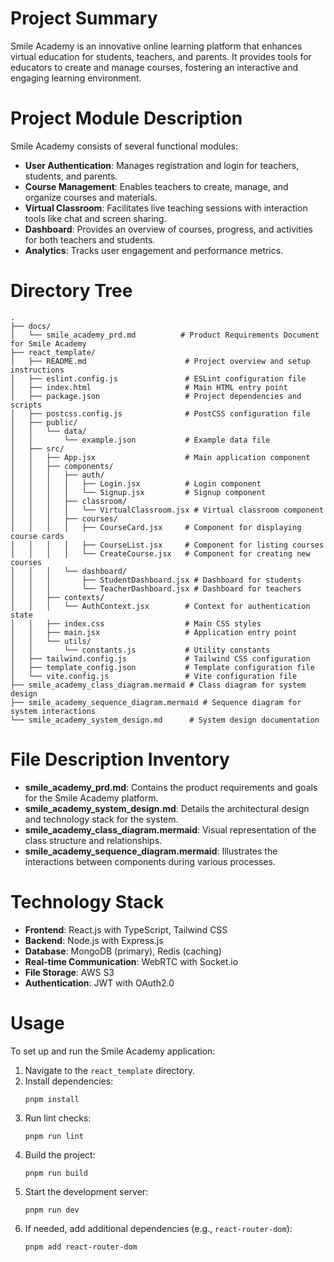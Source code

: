 # Project Summary
Smile Academy is an innovative online learning platform that enhances virtual education for students, teachers, and parents. It provides tools for educators to create and manage courses, fostering an interactive and engaging learning environment.

# Project Module Description
Smile Academy consists of several functional modules:
- **User Authentication**: Manages registration and login for teachers, students, and parents.
- **Course Management**: Enables teachers to create, manage, and organize courses and materials.
- **Virtual Classroom**: Facilitates live teaching sessions with interaction tools like chat and screen sharing.
- **Dashboard**: Provides an overview of courses, progress, and activities for both teachers and students.
- **Analytics**: Tracks user engagement and performance metrics.

# Directory Tree
```
.
├── docs/
│   └── smile_academy_prd.md          # Product Requirements Document for Smile Academy
├── react_template/
│   ├── README.md                      # Project overview and setup instructions
│   ├── eslint.config.js               # ESLint configuration file
│   ├── index.html                     # Main HTML entry point
│   ├── package.json                   # Project dependencies and scripts
│   ├── postcss.config.js              # PostCSS configuration file
│   ├── public/
│   │   └── data/
│   │       └── example.json           # Example data file
│   ├── src/
│   │   ├── App.jsx                    # Main application component
│   │   ├── components/
│   │   │   ├── auth/
│   │   │   │   ├── Login.jsx          # Login component
│   │   │   │   └── Signup.jsx         # Signup component
│   │   │   ├── classroom/
│   │   │   │   └── VirtualClassroom.jsx # Virtual classroom component
│   │   │   ├── courses/
│   │   │   │   ├── CourseCard.jsx     # Component for displaying course cards
│   │   │   │   ├── CourseList.jsx     # Component for listing courses
│   │   │   │   └── CreateCourse.jsx   # Component for creating new courses
│   │   │   └── dashboard/
│   │   │       ├── StudentDashboard.jsx # Dashboard for students
│   │   │       └── TeacherDashboard.jsx # Dashboard for teachers
│   │   ├── contexts/
│   │   │   └── AuthContext.jsx        # Context for authentication state
│   │   ├── index.css                  # Main CSS styles
│   │   ├── main.jsx                   # Application entry point
│   │   └── utils/
│   │       └── constants.js           # Utility constants
│   ├── tailwind.config.js             # Tailwind CSS configuration
│   ├── template_config.json           # Template configuration file
│   └── vite.config.js                 # Vite configuration file
├── smile_academy_class_diagram.mermaid # Class diagram for system design
├── smile_academy_sequence_diagram.mermaid # Sequence diagram for system interactions
└── smile_academy_system_design.md      # System design documentation
```

# File Description Inventory
- **smile_academy_prd.md**: Contains the product requirements and goals for the Smile Academy platform.
- **smile_academy_system_design.md**: Details the architectural design and technology stack for the system.
- **smile_academy_class_diagram.mermaid**: Visual representation of the class structure and relationships.
- **smile_academy_sequence_diagram.mermaid**: Illustrates the interactions between components during various processes.

# Technology Stack
- **Frontend**: React.js with TypeScript, Tailwind CSS
- **Backend**: Node.js with Express.js
- **Database**: MongoDB (primary), Redis (caching)
- **Real-time Communication**: WebRTC with Socket.io
- **File Storage**: AWS S3
- **Authentication**: JWT with OAuth2.0

# Usage
To set up and run the Smile Academy application:
1. Navigate to the `react_template` directory.
2. Install dependencies:
   ```
   pnpm install
   ```
3. Run lint checks:
   ```
   pnpm run lint
   ```
4. Build the project:
   ```
   pnpm run build
   ```
5. Start the development server:
   ```
   pnpm run dev
   ```
6. If needed, add additional dependencies (e.g., `react-router-dom`):
   ```
   pnpm add react-router-dom
   ```
